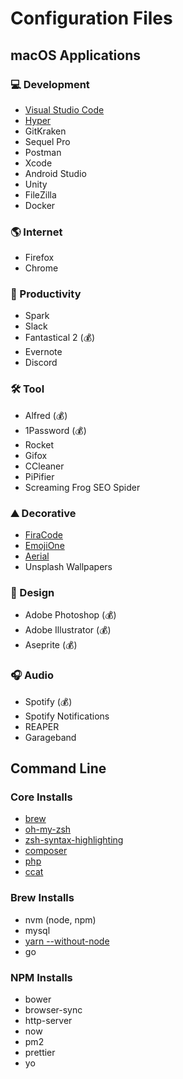 # Configuration Files

## macOS Applications

### 💻 Development

- [Visual Studio Code](https://code.visualstudio.com/)
- [Hyper](https://hyper.is/)
- GitKraken
- Sequel Pro
- Postman
- Xcode
- Android Studio
- Unity
- FileZilla
- Docker

### 🌎 Internet

- Firefox
- Chrome

### 📝 Productivity

- Spark
- Slack
- Fantastical 2 (💰)
- Evernote
- Discord

### 🛠️ Tool

- Alfred (💰)
- 1Password (💰)
- Rocket
- Gifox
- CCleaner
- PiPifier
- Screaming Frog SEO Spider

### ⛰ Decorative

- [FiraCode](https://github.com/tonsky/FiraCode)
- [EmojiOne](https://github.com/emojione/emojione)
- [Aerial](https://github.com/JohnCoates/Aerial)
- Unsplash Wallpapers

### 🎨 Design

- Adobe Photoshop (💰)
- Adobe Illustrator (💰)
- Aseprite (💰)

### 🎧 Audio

- Spotify (💰)
- Spotify Notifications
- REAPER
- Garageband

## Command Line

### Core Installs

- [brew](https://brew.sh/)
- [oh-my-zsh](https://github.com/robbyrussell/oh-my-zsh)
- [zsh-syntax-highlighting](https://github.com/zsh-users/zsh-syntax-highlighting)
- [composer](https://gist.github.com/vinnizworld/6896317)
- [php](https://php-osx.liip.ch/)
- [ccat](https://github.com/jingweno/ccat)

### Brew Installs

- nvm (node, npm)
- mysql
- [yarn --without-node](https://yarnpkg.com/lang/en/)
- go

### NPM Installs

- bower
- browser-sync
- http-server
- now
- pm2
- prettier
- yo
